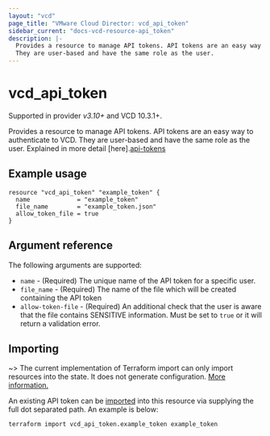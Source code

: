 ```yaml
---
layout: "vcd"
page_title: "VMware Cloud Director: vcd_api_token"
sidebar_current: "docs-vcd-resource-api_token"
description: |-
  Provides a resource to manage API tokens. API tokens are an easy way to authenticate to VCD. 
  They are user-based and have the same role as the user.
---
```


# vcd\_api\_token 

Supported in provider *v3.10+* and VCD 10.3.1+.

Provides a resource to manage API tokens. API tokens are an easy way to authenticate to VCD. 
They are user-based and have the same role as the user. Explained in more detail [here].[api-tokens]

## Example usage

```hcl
resource "vcd_api_token" "example_token" {
  name             = "example_token"
  file_name        = "example_token.json"
  allow_token_file = true
}
```
## Argument reference

The following arguments are supported:

* `name` - (Required) The unique name of the API token for a specific user.
* `file_name` - (Required) The name of the file which will be created containing the API token
* `allow-token-file` - (Required) An additional check that the user is aware that the file contains
  SENSITIVE information. Must be set to `true` or it will return a validation error.

## Importing

~> The current implementation of Terraform import can only import resources into the state.
It does not generate configuration. [More information.][docs-import]

An existing API token can be [imported][docs-import] into this resource via supplying
the full dot separated path. An example is below:

```
terraform import vcd_api_token.example_token example_token
```

[api-tokens]: [https://blogs.vmware.com/cloudprovider/2022/03/cloud-director-api-token.html]
[docs-import]: https://www.terraform.io/docs/import/
